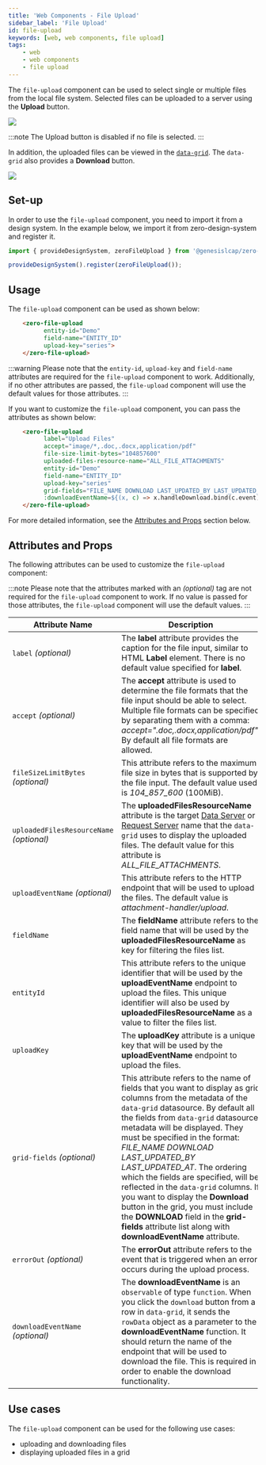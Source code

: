 ```yaml
---
title: 'Web Components - File Upload'
sidebar_label: 'File Upload'
id: file-upload
keywords: [web, web components, file upload]
tags:
    - web
    - web components
    - file upload
---
```


The `file-upload` component can be used to select single or multiple files from the local file system. Selected files can be uploaded to a server using the **Upload** button.

![](/img/file-upload-component-file-selected.PNG)

:::note 
The Upload button is disabled if no file is selected.
::: 

In addition, the uploaded files can be viewed in the [`data-grid`](../../grids/data-grid/). The `data-grid` also provides a **Download** button.

![](/img/file-upload-component.PNG)

## Set-up
In order to use the `file-upload` component, you need to import it from a design system. In the example below, we import it from zero-design-system and register it.

```ts
import { provideDesignSystem, zeroFileUpload } from '@genesislcap/zero-design-system';

provideDesignSystem().register(zeroFileUpload());
```

## Usage
The `file-upload` component can be used as shown below:

```html title="Basic example"
    <zero-file-upload     
          entity-id="Demo"
          field-name="ENTITY_ID"
          upload-key="series">
    </zero-file-upload>
```
:::warning
Please note that the `entity-id`, `upload-key` and `field-name` attributes are required for the `file-upload` component to work. Additionally, if no other attributes are passed, the `file-upload` component will use the default values for those attributes.
:::

If you want to customize the `file-upload` component, you can pass the attributes as shown below:
```html title="Customized example"
    <zero-file-upload
          label="Upload Files"
          accept="image/*,.doc,.docx,application/pdf"
          file-size-limit-bytes="104857600"
          uploaded-files-resource-name="ALL_FILE_ATTACHMENTS"
          entity-id="Demo"
          field-name="ENTITY_ID"
          upload-key="series"
          grid-fields="FILE_NAME DOWNLOAD LAST_UPDATED_BY LAST_UPDATED_AT"
          :downloadEventName=${(x, c) => x.handleDownload.bind(c.event)}>
    </zero-file-upload>
```
For more detailed information, see the [Attributes and Props](#attributes-and-props) section below.

## Attributes and Props
The following attributes can be used to customize the `file-upload` component:

:::note
Please note that the attributes marked with an  _(optional)_ tag are not required for the `file-upload` component to work. If no value is passed for those attributes, the `file-upload` component will use the default values.
:::

| Attribute Name | Description | 
| --- | --- |
| `label` _(optional)_ | The **label** attribute provides the caption for the file input, similar to HTML **Label** element. There is no default value specified for **label**. | 
| `accept` _(optional)_ | The **accept** attribute is used to determine the file formats that the file input should be able to select. Multiple file formats can be specified by separating them with a comma: *accept=".doc,.docx,application/pdf"*. By default all file formats are allowed. |
|`fileSizeLimitBytes` _(optional)_| This attribute refers to the maximum file size in bytes that is supported by the file input. The default value used is *104_857_600* (100MiB).|
| `uploadedFilesResourceName` _(optional)_ | The **uploadedFilesResourceName** attribute is the target [Data Server](../../../../server/data-server/introduction/) or [Request Server](../../../../server/request-server/introduction/) name that the `data-grid` uses to display the uploaded files. The default value for this attribute is *ALL_FILE_ATTACHMENTS*. |
|`uploadEventName` _(optional)_ | This attribute refers to the HTTP endpoint that will be used to upload the files. The default value is *attachment-handler/upload*. |
|`fieldName` | The **fieldName** attribute refers to the field name that will be used by the **uploadedFilesResourceName** as key for filtering the files list. |
| `entityId` | This attribute refers to the unique identifier that will be used by the **uploadEventName** endpoint to upload the files. This unique identifier will also be used by **uploadedFilesResourceName** as a value to filter the files list. |
| `uploadKey` | The **uploadKey** attribute is a unique key that will be used by the **uploadEventName** endpoint to upload the files. |
| `grid-fields` _(optional)_ | This attribute refers to the name of fields that you want to display as grid columns from the metadata of the `data-grid` datasource. By default all the fields from `data-grid` datasource metadata will be displayed. They must be specified in the format: *FILE_NAME DOWNLOAD LAST_UPDATED_BY LAST_UPDATED_AT*. The ordering which the fields are specified, will be reflected in the `data-grid` columns. If you want to display the **Download** button in the grid, you must include the **DOWNLOAD** field in the **grid-fields** attribute list along with **downloadEventName** attribute. |
| `errorOut` _(optional)_ | The **errorOut** attribute refers to the event that is triggered when an error occurs during the upload process. |
| `downloadEventName` _(optional)_ |The **downloadEventName** is an `observable` of type `function`. When you click the `download` button from a row in `data-grid`, it sends the `rowData` object as a parameter to the **downloadEventName** function. It should return the name of the endpoint that will be used to download the file. This is required in order to enable the download functionality. | 
## Use cases

The `file-upload` component can be used for the following use cases:

* uploading and downloading files
* displaying uploaded files in a grid
